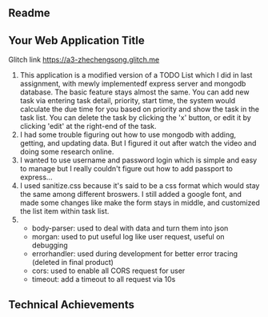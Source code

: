Readme
---

## Your Web Application Title

Glitch link https://a3-zhechengsong.glitch.me

1. This application is a modified version of a TODO List which I did in last assignment, with mewly implementedf express server and mongodb database. The basic feature stays almost the same. You can add new task via entering task detail, priority, start time, the system would calculate the due time for you based on priority and show the task in the task list. You can delete the task by clicking the 'x' button, or edit it by clicking 'edit' at the right-end of the task.
2. I had some trouble figuring out how to use mongodb with adding, getting, and updating data. But I figured it out after watch the video and doing some research online.
3. I wanted to use username and password login which is simple and easy to manage but I really couldn't figure out how to add passport to express...
4. I used sanitize.css because it's said to be a css format which would stay the same among different broswers. I still added a google font, and made some changes like make the form stays in middle, and customized the list item within task list.
5. - body-parser: used to deal with data and turn them into json
   - morgan: used to put useful log like user request, useful on debugging
   - errorhandler: used during development for better error tracing (deleted in final product)
   - cors: used to enable all CORS request for user
   - timeout: add a timeout to all request via 10s

## Technical Achievements
